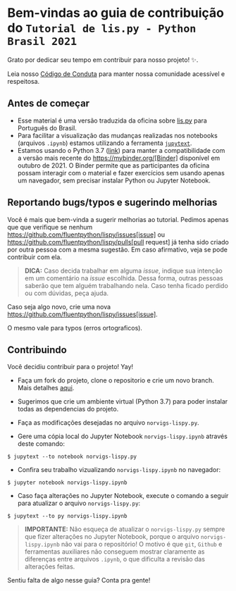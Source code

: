 # Bem-vindas ao guia de contribuição do `Tutorial de lis.py - Python Brasil 2021` <!-- omit in toc -->

Grato por dedicar seu tempo em contribuir para nosso projeto!  :sparkles:.

Leia nosso [Código de Conduta](https://python.org.br/cdc/) para manter nossa comunidade acessível e respeitosa.


## Antes de começar

- Esse material é uma versão traduzida da oficina sobre [lis.py](https://github.com/fluentpython/lispy/tree/main/workshops/thoughtworks2021) para Português do Brasil.
- Para facilitar a visualização das mudanças realizadas nos notebooks (arquivos `.ipynb`)
estamos utilizando a ferramenta [`jupytext`](https://github.com/mwouts/jupytext).
- Estamos usando o Python 3.7 ([link](https://www.python.org/downloads/release/python-379/))
para manter a compatibilidade com a versão mais recente do https://mybinder.org/[Binder] disponível em outubro de 2021. O Binder permite que as participantes da oficina possam interagir com o material e fazer exercícios sem usando apenas um navegador, sem precisar instalar Python ou Jupyter Notebook.


## Reportando bugs/typos e sugerindo melhorias

Você é mais que bem-vinda a sugerir melhorias ao tutorial.
Pedimos apenas que que verifique se nenhum
https://github.com/fluentpython/lispy/issues[issue] ou
https://github.com/fluentpython/lispy/pulls[pull request]
já tenha sido criado por outra pessoa com a mesma sugestão.
Em caso afirmativo, veja se pode contribuir com ela.

> **DICA:** Caso decida trabalhar em alguma _issue_,
indique sua intenção em um comentário na _issue_ escolhida.
Dessa forma, outras pessoas saberão que tem alguém trabalhando nela.
Caso tenha ficado perdido ou com dúvidas, peça ajuda. <!-- como? -->

Caso seja algo novo, crie uma nova
https://github.com/fluentpython/lispy/issues[issue].

O mesmo vale para typos (erros ortograficos).

## Contribuindo

Você decidiu contribuir para o projeto! Yay!

- Faça um fork do projeto, clone o repositorio e crie um novo branch.
Mais detalhes [aqui](https://docs.github.com/pt/enterprise/2.17/user/github/collaborating-with-issues-and-pull-requests/creating-a-pull-request-from-a-fork).

- Sugerimos que crie um ambiente virtual (Python 3.7) para poder instalar todas as dependencias do projeto.

- Faça as modificações desejadas no arquivo `norvigs-lispy.py`.

- Gere uma cópia local do Jupyter Notebook `norvigs-lispy.ipynb` através deste comando:

```
$ jupytext --to notebook norvigs-lispy.py
```

- Confira seu trabalho vizualizando `norvigs-lispy.ipynb` no navegador:

```
$ jupyter notebook norvigs-lispy.ipynb
```

- Caso faça alterações no Jupyter Notebook,
execute o comando a seguir para atualizar o arquivo `norvigs-lispy.py`:

```
$ jupytext --to py norvigs-lispy.ipynb
```

> **IMPORTANTE:** Não esqueça de atualizar o `norvigs-lispy.py` sempre que fizer alterações no Jupyter Notebook,
porque o arquivo `norvigs-lispy.ipynb` não vai para o repositório!
O motivo é que `git`, `Github` e ferramentas auxiliares não conseguem mostrar claramente as diferenças entre arquivos `.ipynb`,
o que dificulta a revisão das alterações feitas.

Sentiu falta de algo nesse guia? Conta pra gente! <!-- como? -->
